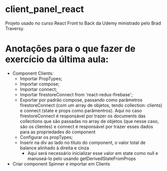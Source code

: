 # client_panel_react
Projeto usado no curso React Front to Back da Udemy ministrado pelo Brad Traversy.

# Anotações para o que fazer de exercício da última aula:

  - Component Clients:
    - Importar PropTypes;
    - Importar compose;
    - Importar connect;
    - Importar firestoreConnect from 'react-redux-firebase'; 
    - Exportar por padrão compose, passando como parâmetros firestoreConnect (com um array de objetos, tendo collection: clients) e connect (state e props como parâmentros). Aqui no caso firestoreConnect é responsável por trazer os documents das collections que são passadas no array de objetos (que nesse caso, são os clientes) e connect é responsável por trazer esses dados para as propriedades do component
    - Configurar os propTypes;
    - Inserir na div ao lado no título do component, o valor total de balance alinhado à direita e cinza
      - Aqui será necessário inicializar esse valor em state como null e manuseá-lo pelo usando getDerivedStateFromProps
  - Criar component Spinner e importar em Clients
